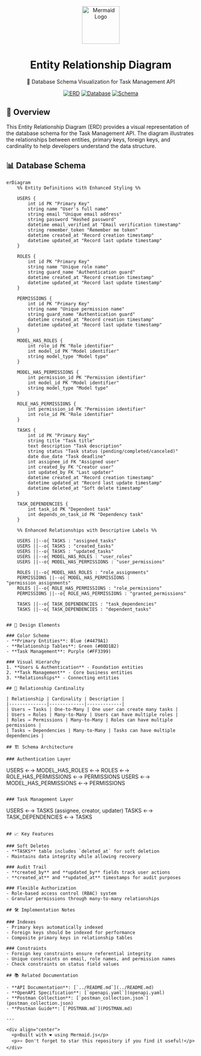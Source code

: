 <div align="center">
  <img src="https://mermaid.js.org/images/mermaid-logo.svg" alt="Mermaid Logo" width="100">
  <h1>Entity Relationship Diagram</h1>
  <p>📘 Database Schema Visualization for Task Management API</p>
  
  [![ERD](https://img.shields.io/badge/ERD-Visualization-FF3399?style=for-the-badge)](https://mermaid.js.org)
  [![Database](https://img.shields.io/badge/Database-MySQL-4479A1?style=for-the-badge)](https://www.mysql.com)
  [![Schema](https://img.shields.io/badge/Schema-Design-00D1B2?style=for-the-badge)](https://en.wikipedia.org/wiki/Entity%E2%80%93relationship_model)
</div>

## 🌟 Overview

This Entity Relationship Diagram (ERD) provides a visual representation of the database schema for the Task Management API. The diagram illustrates the relationships between entities, primary keys, foreign keys, and cardinality to help developers understand the data structure.

## 📊 Database Schema

```
erDiagram
    %% Entity Definitions with Enhanced Styling %%
    
    USERS {
        int id PK "Primary Key"
        string name "User's full name"
        string email "Unique email address"
        string password "Hashed password"
        datetime email_verified_at "Email verification timestamp"
        string remember_token "Remember me token"
        datetime created_at "Record creation timestamp"
        datetime updated_at "Record last update timestamp"
    }
    
    ROLES {
        int id PK "Primary Key"
        string name "Unique role name"
        string guard_name "Authentication guard"
        datetime created_at "Record creation timestamp"
        datetime updated_at "Record last update timestamp"
    }
    
    PERMISSIONS {
        int id PK "Primary Key"
        string name "Unique permission name"
        string guard_name "Authentication guard"
        datetime created_at "Record creation timestamp"
        datetime updated_at "Record last update timestamp"
    }
    
    MODEL_HAS_ROLES {
        int role_id PK "Role identifier"
        int model_id PK "Model identifier"
        string model_type "Model type"
    }
    
    MODEL_HAS_PERMISSIONS {
        int permission_id PK "Permission identifier"
        int model_id PK "Model identifier"
        string model_type "Model type"
    }
    
    ROLE_HAS_PERMISSIONS {
        int permission_id PK "Permission identifier"
        int role_id PK "Role identifier"
    }
    
    TASKS {
        int id PK "Primary Key"
        string title "Task title"
        text description "Task description"
        string status "Task status (pending/completed/canceled)"
        date due_date "Task deadline"
        int assignee_id FK "Assigned user"
        int created_by FK "Creator user"
        int updated_by FK "Last updater"
        datetime created_at "Record creation timestamp"
        datetime updated_at "Record last update timestamp"
        datetime deleted_at "Soft delete timestamp"
    }
    
    TASK_DEPENDENCIES {
        int task_id PK "Dependent task"
        int depends_on_task_id PK "Dependency task"
    }
    
    %% Enhanced Relationships with Descriptive Labels %%
    
    USERS ||--o{ TASKS : "assigned_tasks"
    USERS ||--o{ TASKS : "created_tasks"
    USERS ||--o{ TASKS : "updated_tasks"
    USERS ||--o{ MODEL_HAS_ROLES : "user_roles"
    USERS ||--o{ MODEL_HAS_PERMISSIONS : "user_permissions"
    
    ROLES ||--o{ MODEL_HAS_ROLES : "role_assignments"
    PERMISSIONS ||--o{ MODEL_HAS_PERMISSIONS : "permission_assignments"
    ROLES ||--o{ ROLE_HAS_PERMISSIONS : "role_permissions"
    PERMISSIONS ||--o{ ROLE_HAS_PERMISSIONS : "granted_permissions"
    
    TASKS ||--o{ TASK_DEPENDENCIES : "task_dependencies"
    TASKS ||--o{ TASK_DEPENDENCIES : "dependent_tasks"
```
```

## 🎨 Design Elements

### Color Scheme
- **Primary Entities**: Blue (#4479A1)
- **Relationship Tables**: Green (#00D1B2)
- **Task Management**: Purple (#FF3399)

### Visual Hierarchy
1. **Users & Authentication** - Foundation entities
2. **Task Management** - Core business entities
3. **Relationships** - Connecting entities

## 🔗 Relationship Cardinality

| Relationship | Cardinality | Description |
|--------------|-------------|-------------|
| Users → Tasks | One-to-Many | One user can create many tasks |
| Users → Roles | Many-to-Many | Users can have multiple roles |
| Roles → Permissions | Many-to-Many | Roles can have multiple permissions |
| Tasks → Dependencies | Many-to-Many | Tasks can have multiple dependencies |

## 🏗️ Schema Architecture

### Authentication Layer
```
USERS ←→ MODEL_HAS_ROLES ←→ ROLES ←→ ROLE_HAS_PERMISSIONS ←→ PERMISSIONS
USERS ←→ MODEL_HAS_PERMISSIONS ←→ PERMISSIONS
```

### Task Management Layer
```
USERS ←→ TASKS (assignee, creator, updater)
TASKS ←→ TASK_DEPENDENCIES ←→ TASKS
```

## 📈 Key Features

### Soft Deletes
- **TASKS** table includes `deleted_at` for soft deletion
- Maintains data integrity while allowing recovery

### Audit Trail
- **created_by** and **updated_by** fields track user actions
- **created_at** and **updated_at** timestamps for audit purposes

### Flexible Authorization
- Role-based access control (RBAC) system
- Granular permissions through many-to-many relationships

## 🛠️ Implementation Notes

### Indexes
- Primary keys automatically indexed
- Foreign keys should be indexed for performance
- Composite primary keys in relationship tables

### Constraints
- Foreign key constraints ensure referential integrity
- Unique constraints on email, role names, and permission names
- Check constraints on status field values

## 📚 Related Documentation

- **API Documentation**: [`../README.md`](../README.md)
- **OpenAPI Specification**: [`openapi.yaml`](openapi.yaml)
- **Postman Collection**: [`postman_collection.json`](postman_collection.json)
- **Postman Guide**: [`POSTMAN.md`](POSTMAN.md)

---

<div align="center">
  <p>Built with ❤️ using Mermaid.js</p>
  <p>⭐ Don't forget to star this repository if you find it useful!</p>
</div>